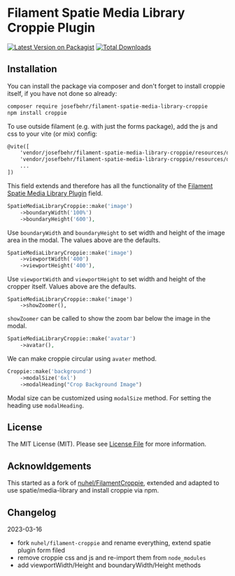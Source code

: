# Filament Spatie Media Library Croppie Plugin

[![Latest Version on Packagist](https://img.shields.io/packagist/v/josefbehr/filament-spatie-media-library-croppie.svg?style=flat-square)](https://packagist.org/packages/josefbehr/filament-spatie-media-library-croppie)
[![Total Downloads](https://img.shields.io/packagist/dt/josefbehr/filament-spatie-media-library-croppie.svg?style=flat-square)](https://packagist.org/packages/josefbehr/filament-spatie-media-library-croppie)


## Installation

You can install the package via composer and don't forget to install croppie itself, if you have not done so already:

```bash
composer require josefbehr/filament-spatie-media-library-croppie
npm install croppie
```

To use outside filament (e.g. with just the forms package), add the js and css to your vite (or mix) config:
```html
@vite([
    'vendor/josefbehr/filament-spatie-media-library-croppie/resources/dist/js/filament-spatie-media-library-croppie.js',
    'vendor/josefbehr/filament-spatie-media-library-croppie/resources/dist/css/filament-spatie-media-library-croppie.css',
    ...
])
```

This field extends and therefore has all the functionality of the [Filament Spatie Media Library Plugin](https://filamentphp.com/docs/2.x/spatie-laravel-media-library-plugin/installation) field.

```php
SpatieMediaLibraryCroppie::make('image')
    ->boundaryWidth('100%')
    ->boundaryHeight('600'),
```
Use `boundaryWidth` and `boundaryHeight` to set width and height of the image area in the modal. The values above are the defaults.

```php
SpatieMediaLibraryCroppie::make('image')
    ->viewportWidth('400')
    ->viewportHeight('400'),
```
Use `viewportWidth` and `viewportHeight` to set width and height of the cropper itself. Values above are the defaults.

```
SpatieMediaLibraryCroppie::make('image')
    ->showZoomer(),
```

`showZoomer` can be called to show the zoom bar below the image in the modal.

```php
SpatieMediaLibraryCroppie::make('avatar')
    ->avatar(),
```
We can make croppie circular using `avater` method.
```php
Croppie::make('background')
    ->modalSize('6xl')
    ->modalHeading("Crop Background Image")
```

Modal size can be customized using `modalSize` method.
For setting the heading use `modalHeading`.

## License

The MIT License (MIT). Please see [License File](LICENSE.md) for more information.

## Acknowldgements

This started as a fork of [nuhel/FilamentCroppie](https://github.com/nuhel/FilamentCroppie), extended and adapted to use spatie/media-library and install croppie via npm.

## Changelog
2023-03-16
* fork `nuhel/filament-croppie` and rename everything, extend spatie plugin form filed
* remove croppie css and js and re-import them from `node_modules`
* add viewportWidth/Height and boundaryWidth/Height methods
